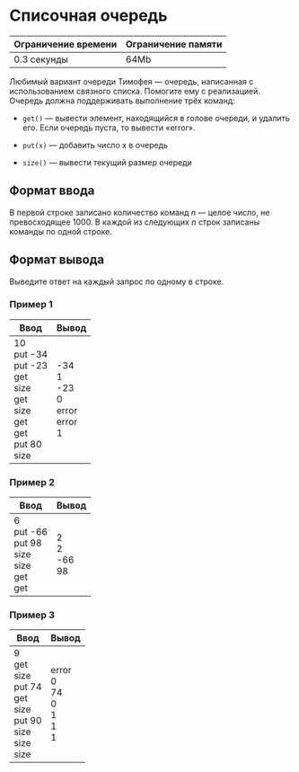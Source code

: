 # Списочная очередь

| Ограничение времени | Ограничение памяти |
|---------------------|--------------------|
| 0.3 секунды         | 64Mb               |

Любимый вариант очереди Тимофея — очередь, написанная с использованием связного списка. Помогите ему с реализацией. Очередь должна поддерживать выполнение трёх команд:

 * `get()` — вывести элемент, находящийся в голове очереди, и удалить его. Если очередь пуста, то вывести «error».

 * `put(x)` — добавить число x в очередь

 * `size()` — вывести текущий размер очереди

## Формат ввода

В первой строке записано количество команд $n$ — целое число, не превосходящее $1000$. В каждой из следующих $n$ строк записаны команды по одной строке.

## Формат вывода

Выведите ответ на каждый запрос по одному в строке.

### Пример 1

| Ввод                                                                                   | Вывод                                       |
|----------------------------------------------------------------------------------------|---------------------------------------------|
| 10<br>put -34<br>put -23<br>get<br>size<br>get<br>size<br>get<br>get<br>put 80<br>size | -34<br>1<br>-23<br>0<br>error<br>error<br>1 |

### Пример 2

| Ввод                                                 | Вывод               |
|------------------------------------------------------|---------------------|
| 6<br>put -66<br>put 98<br>size<br>size<br>get<br>get | 2<br>2<br>-66<br>98 |

### Пример 3

| Ввод                                                                        | Вывод                                |
|-----------------------------------------------------------------------------|--------------------------------------|
| 9<br>get<br>size<br>put 74<br>get<br>size<br>put 90<br>size<br>size<br>size | error<br>0<br>74<br>0<br>1<br>1<br>1 |
